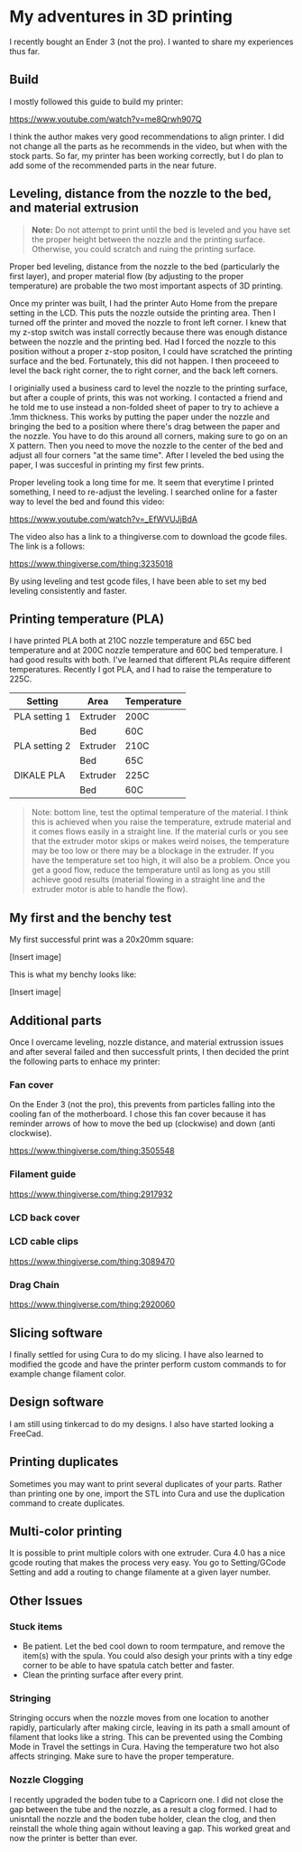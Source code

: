 # My adventures in 3D printing

I recently bought an Ender 3 (not the pro). I wanted to share my experiences thus far.

## Build

I mostly followed this guide to build my printer:

https://www.youtube.com/watch?v=me8Qrwh907Q

I think the author makes very good recommendations to align printer. I did not change all the parts as he recommends in the video, but when with the stock parts. So far, my printer has been working correctly, but I do plan to add some of the recommended parts in the near future.

## Leveling, distance from the nozzle to the bed, and material extrusion

> **Note:** Do not attempt to print until the bed is leveled and you have set the proper height between the nozzle and the printing surface. Otherwise, you could scratch and ruing the printing surface.

Proper bed leveling, distance from the nozzle to the bed (particularly the first layer), and proper material flow (by adjusting to the proper temperature) are probable the two most important aspects of 3D printing. 

Once my printer was built, I had the printer Auto Home from the prepare setting in the LCD. This puts the nozzle outside the printing area. Then I turned off the printer and moved the nozzle to front left corner. I knew that my z-stop switch was install correctly because there was enough distance between the nozzle and the printing bed. Had I forced the nozzle to this position without a proper z-stop positon, I could have scratched the printing surface and the bed. Fortunately, this did not happen. I then proceeed to level the back right corner, the to right corner, and the back left corners.

I originially used a business card to level the nozzle to the printing surface, but after a couple of prints, this was not working. I contacted a friend and he told me to use instead a non-folded sheet of paper to try to achieve a .1mm thickness. This works by putting the paper under the nozzle and bringing the bed to a position where there's drag between the paper and the nozzle. You have to do this around all corners, making sure to go on an X pattern. Then you need to move the nozzle to the center of the bed and adjust all four corners "at the same time". After I leveled the bed using the paper, I was succesful in printing my first few prints. 

Proper leveling took a long time for me. It seem that everytime I printed something, I need to re-adjust the leveling. I searched online for a faster way to level the bed and found this video:

https://www.youtube.com/watch?v=_EfWVUJjBdA

The video also has a link to a thingiverse.com to download the gcode files. The link is a follows:

https://www.thingiverse.com/thing:3235018

By using leveling and test gcode files, I have been able to set my bed leveling consistently and faster.

## Printing temperature (PLA)

I have printed PLA both at 210C nozzle temperature and 65C bed temperature and at 200C nozzle temperature and 60C bed temperature. I had good results with both. I've learned that different PLAs require different temperatures. Recently I got PLA, and I had to raise the temperature to 225C. 

| Setting | Area | Temperature |
| --- | --- | --- |
| PLA setting 1 | Extruder | 200C
|     | Bed | 60C
| PLA setting 2 | Extruder | 210C
|     | Bed | 65C
| DIKALE PLA | Extruder | 225C
|     | Bed | 60C



> Note: bottom line, test the optimal temperature of the material. I think this is achieved when you raise the temperature, extrude material and it comes flows easily in a straight line. If the material curls or you see that the extruder motor skips or makes weird noises, the temperature may be too low or there may be a blockage in the extruder. If you have the temperature set too high, it will also be a problem. Once you get a good flow, reduce the temperature until as long as you still achieve good results (material flowing in a straight line and the extruder motor is able to handle the flow).

## My first and the benchy test

My first successful print was a 20x20mm square:

[Insert image]

This is what my benchy looks like:

[Insert image|

## Additional parts

Once I overcame leveling, nozzle distance, and material extrussion issues and after several failed and then successfult prints, I then decided the print the following parts to enhace my printer:

### Fan cover

On the Ender 3 (not the pro), this prevents from particles falling into the cooling fan of the motherboard. I chose this fan cover because it has reminder arrows of how to move the bed up (clockwise) and down (anti clockwise).

https://www.thingiverse.com/thing:3505548

### Filament guide

https://www.thingiverse.com/thing:2917932

### LCD back cover


### LCD cable clips

https://www.thingiverse.com/thing:3089470

### Drag Chain

https://www.thingiverse.com/thing:2920060

## Slicing software

I finally settled for using Cura to do my slicing. I have also learned to modified the gcode and have the printer perform custom commands to for example change filament color.

## Design software

I am still using tinkercad to do my designs. I also have started looking a FreeCad.

## Printing duplicates

Sometimes you may want to print several duplicates of your parts. Rather than printing one by one, import the STL into Cura and use the duplication command to create duplicates.

## Multi-color printing

It is possible to print multiple colors with one extruder. Cura 4.0 has a nice gcode routing that makes the process very easy. You go to Setting/GCode Setting and add a routing to change filamente at a given layer number.

## Other Issues

### Stuck items

- Be patient. Let the bed cool down to room termpature, and remove the item(s) with the spula. You could also desigh your prints with a tiny edge corner to be able to have spatula catch better and faster.
- Clean the printing surface after every print.

### Stringing

Stringing occurs when the nozzle moves from one location to another rapidly, particularly after making circle, leaving in its path a small amount of filament that looks like a string. This can be prevented using the Combing Mode in Travel the settings in Cura. Having the temperature two hot also affects stringing. Make sure to have the proper temperature.

### Nozzle Clogging

I recently upgraded the boden tube to  a Capricorn one. I did not close the gap between the tube and the nozzle, as a result a clog formed. I had to unisntall the nozzle and the boden tube holder, clean the clog, and then reinstall the whole thing again without leaving a gap. This worked great and now the printer is better than ever.
